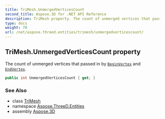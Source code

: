 ```yaml
---
title: TriMesh.UnmergedVerticesCount
second_title: Aspose.3D for .NET API Reference
description: TriMesh property. The count of unmerged vertices that passed in by BeginVertex and EndVertex
type: docs
weight: 70
url: /net/aspose.threed.entities/trimesh/unmergedverticescount/
---
```

## TriMesh.UnmergedVerticesCount property

The count of unmerged vertices that passed in by [`BeginVertex`](../beginvertex/) and [`EndVertex`](../endvertex/).

```csharp
public int UnmergedVerticesCount { get; }
```

### See Also

* class [TriMesh](../)
* namespace [Aspose.ThreeD.Entities](../../trimesh/)
* assembly [Aspose.3D](../../../)



